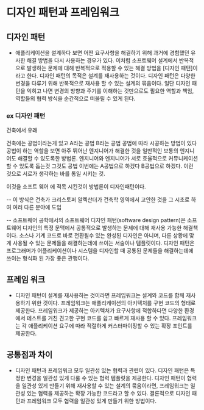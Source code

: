 # 디자인 패턴과 프레임워크

## 디자인 패턴
 - 애플리케이션을 설계하다 보면 어떤 요구사항을 해결하기 위해 과거에 경험했던 유사한 해결 방법을 다시 사용하는 경우가 있다. 
	이처럼 소프트웨어 설계에서 반복적으로 발생하는 문제에 대해 반복적으로 적용할 수 있는 해결 방법을 [디자인 패턴]이라고 한다. 
	디자인 패턴의 목적은 설계를 재사용하는 것이다. 
	디자인 패턴은 다양한 변경을 다루기 위해 반복적으로 재사용 할 수 있는 설계의 묶음이다. 
	일단 디자인 패턴을 익히고 나면 변경의 방향과 주기를 이해하는 것만으로도 필요한 역할과 책임, 역할들의 협력 방식을 순간적으로 떠올릴 수 있게 된다.
	
### ex 디자인 패턴

건축에서 유래

건축에는 공법이라는게 있고 A라는 공법 B라는 공법 공법에 따라 시공하는 방법이 있다
공법이 하는 역할을 보면
아주 뛰어난 엔지니어가 해결한 것을 일반적인 보통의 엔지니어도 해결할 수 있도록한 방법론.
엔지니어와 엔지니어가 서로 효율적으로 커뮤니케이션 할 수 있도록 돕는것 그것도 공법
이번에는 A공법으로 하겠다  B공법으로 하겠다.
이런것으로 서로가 생각하는 바를 통일 시키는 것.

이것을 소프트 웨어 에 적목 시킨것이 방법론이 디자인패턴이다.

-- 이 방식은 건축가 크리스토퍼 알렉산더가 건축학 영역에서 고안한 것을 그 시초로 하여 여러 다른 분야에 도입

-- 소프트웨어 공학에서의 소프트웨어 디자인 패턴(software design pattern)은 
소프트웨어 디자인의 특정 문맥에서 공통적으로 발생하는 문제에 대해 재사용 가능한 해결책이다.
소스나 기계 코드로 바로 전환될수 있는 완성된 디자인은 아니며, 
다른 상황에 맞게 사용될 수 있는 문제들을 해결하는데에 쓰이는 서술이나 템플릿이다. 
디자인 패턴은 프로그래머가 어플리케이션이나 시스템을 디자인할 때
공통된 문제들을 해결하는데에 쓰이는 형식화 된 가장 좋은 관행이다.

## 프레임 워크
 - 디자인 패턴이 설계를 재사용하는 것이라면 프레임워크는 설계와 코드를 함께 재사용하기 위한 것이다. 
	프레임워크는 애플리케이션의 아키텍처를 구현 코드의 형태로 제공한다. 
	프레임워크가 제공하는 아키텍처가 요구사항에 적합하다면 다양한 환경에서 테스트를 거친 견고한 구현 코드를 쉽고 빠르게 재사용 할 수 있다. 
	프레임워크는 각 애플리케이션 요구에 따라 적절하게 커스터마이징할 수 있는 확장 포인트를 제공한다.

## 공통점과 차이
 - 디자인 패턴과 프레임워크 모두 일관성 있는 협력과 관련이 있다. 
	디자인 패턴은 특정한 변경을 일관성 있게 다룰 수 있는 협력 템플릿을 제공한다. 
	디자인 패턴이 협력을 일관성 있게 만들기 위해 재사용할 수 있는 설계의 묶음이라면, 
	프레임워크는 일관성 있는 협력을 제공하는 확장 가능한 코드라고 할 수 있다. 
	결론적으로 디자인 패턴과 프레임워크 모두 협력을 일관성 있게 만들기 위한 방법이다.